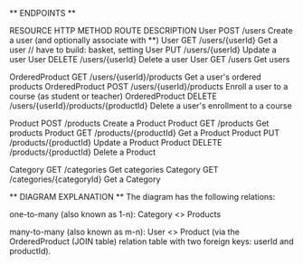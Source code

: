 ** ENDPOINTS **

RESOURCE	        HTTP METHOD	    ROUTE	                                DESCRIPTION
User	                POST	    /users	                                Create a user (and optionally associate with **)
User	                GET	        /users/{userId}	                        Get a user // have to build: basket, setting
User	                PUT	        /users/{userId}	                        Update a user
User	                DELETE	    /users/{userId}	                        Delete a user
User	                GET	        /users	                                Get users

OrderedProduct  	    GET	        /users/{userId}/products	            Get a user's ordered products
OrderedProduct      	POST	    /users/{userId}/products	            Enroll a user to a course (as student or teacher)
OrderedProduct      	DELETE	    /users/{userId}/products/{productId}	Delete a user's enrollment to a course

Product	                POST	    /products	                            Create a Product
Product	                GET	        /products	                            Get products
Product	                GET	        /products/{productId}	                Get a Product
Product	                PUT	        /products/{productId}	                Update a Product
Product	                DELETE	    /products/{productId}	                Delete a Product

Category                GET	        /categories	                            Get categories
Category                GET	        /categories/{categoryId}	            Get a Category

** DIAGRAM EXPLANATION **
The diagram has the following relations:

one-to-many (also known as 1-n):
Category <> Products

many-to-many (also known as m-n):
User <> Product (via the OrderedProduct (JOIN table) relation table with two foreign keys: userId and productId).
